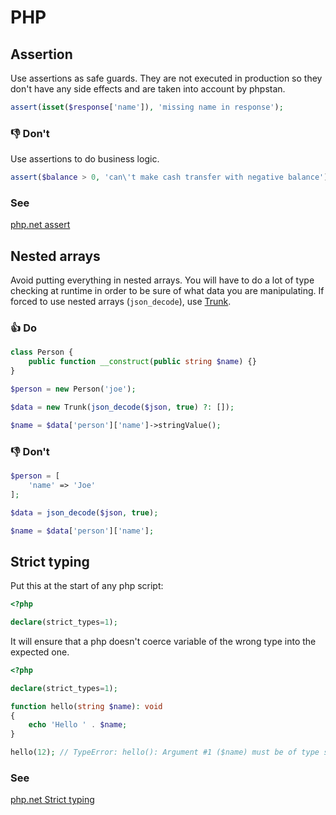 # PHP

## Assertion

Use assertions as safe guards. They are not executed in production so they don't have any side effects and are taken into account by phpstan.

```php
assert(isset($response['name']), 'missing name in response');
```

### 👎 Don't

Use assertions to do business logic.

```php
assert($balance > 0, 'can\'t make cash transfer with negative balance');
```

### See

[php.net assert](https://www.php.net/manual/en/function.assert.php)

## Nested arrays

Avoid putting everything in nested arrays. You will have to do a lot of type checking at runtime in order to be sure of what data you are manipulating. If forced to use nested arrays (`json_decode`), use [Trunk](https://github.com/giann/trunk).

### 👍 Do

```php
class Person {
    public function __construct(public string $name) {}
}

$person = new Person('joe');
```

```php
$data = new Trunk(json_decode($json, true) ?: []);

$name = $data['person']['name']->stringValue();
```

### 👎 Don't

```php
$person = [
    'name' => 'Joe'
];
```

```php
$data = json_decode($json, true);

$name = $data['person']['name'];
```

## Strict typing

Put this at the start of any php script:

```php
<?php

declare(strict_types=1);
```

It will ensure that a php doesn't coerce variable of the wrong type into the expected one.

```php
<?php

declare(strict_types=1);

function hello(string $name): void
{
    echo 'Hello ' . $name;
}

hello(12); // TypeError: hello(): Argument #1 ($name) must be of type string, int given on line 8
```

### See

[php.net Strict typing](https://www.php.net/manual/en/language.types.declarations.php#language.types.declarations.strict)
